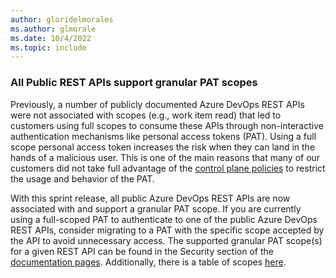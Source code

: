 ```yaml
---
author: gloridelmorales
ms.author: glmorale
ms.date: 10/4/2022
ms.topic: include
---
```


### All Public REST APIs support granular PAT scopes

Previously, a number of publicly documented Azure DevOps REST APIs were not associated with scopes (e.g., work item read) that led to customers using full scopes to consume these APIs through non-interactive authentication mechanisms like personal access tokens (PAT). Using a full scope personal access token increases the risk when they can land in the hands of a malicious user. This is one of the main reasons that many of our customers did not take full advantage of the [control plane policies](/azure/devops/organizations/accounts/manage-pats-with-policies-for-administrators?view=azure-devops) to restrict the usage and behavior of the PAT. 

With this sprint release, all public Azure DevOps REST APIs are now associated with and support a granular PAT scope. If you are currently using a full-scoped PAT to authenticate to one of the public Azure DevOps REST APIs, consider migrating to a PAT with the specific scope accepted by the API to avoid unnecessary access. The supported granular PAT scope(s) for a given REST API can be found in the Security section of the [documentation pages](/rest/api/azure/devops/account/accounts/list?view=azure-devops-rest-7.1&tabs=HTTP#security). Additionally, there is a table of scopes [here](/azure/devops/integrate/get-started/authentication/oauth?view=azure-devops#scopes).